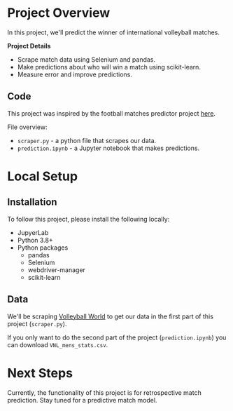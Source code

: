 # Project Overview

In this project, we'll predict the winner of international volleyball matches.  

**Project Details**

* Scrape match data using Selenium and pandas.  
* Make predictions about who will win a match using scikit-learn.
* Measure error and improve predictions.

## Code

This project was inspired by the football matches predictor project [here](https://github.com/dataquestio/project-walkthroughs/tree/master/football_matches).

File overview:

* `scraper.py` - a python file that scrapes our data.
* `prediction.ipynb` - a Jupyter notebook that makes predictions.

# Local Setup

## Installation

To follow this project, please install the following locally:

* JupyerLab
* Python 3.8+
* Python packages
    * pandas
    * Selenium
    * webdriver-manager
    * scikit-learn
    
## Data

We'll be scraping [Volleyball World](https://en.volleyballworld.com/) to get our data in the first part of this project (`scraper.py`).

If you only want to do the second part of the project (`prediction.ipynb`) you can download `VNL_mens_stats.csv`.

# Next Steps

Currently, the functionality of this project is for retrospective match prediction. Stay tuned for a predictive match model.
